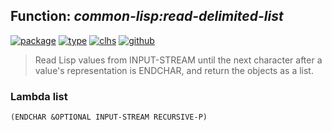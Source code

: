 ## Function: ***common-lisp:read-delimited-list***
[![package](https://img.shields.io/badge/Package-COMMON--LISP-5f9ea0.svg?style=social&colorA=999999)](../) [![type](https://img.shields.io/badge/Type-Function-5f9ea0.svg?style=social&colorA=999999)](../#function) [![clhs](https://img.shields.io/badge/CLHS-READ--DELIMITED--LIST-5f9ea0.svg?style=social&colorA=999999)](http://www.lispworks.com/documentation/HyperSpec/Body/f_rd_del.htm) [![github](https://img.shields.io/badge/GitHub-View_the_source-5f9ea0.svg?style=social&colorA=999999&logo=github)](https://github.com/sbcl/sbcl/blob/master/src/code/reader.lisp/) 

> Read Lisp values from INPUT-STREAM until the next character after a
> value's representation is ENDCHAR, and return the objects as a list.

### Lambda list
```
(ENDCHAR &OPTIONAL INPUT-STREAM RECURSIVE-P)
```

